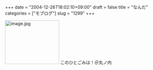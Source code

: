 +++
date = "2004-12-26T18:02:10+09:00"
draft = false
title = "なんだ"
categories = ["モブログ"]
slug = "1299"
+++

<img src="http://ieiriblog.jugem.cc/?image=4097" class="pict" width="176" height="144" alt="image.jpg" />
このひとごみは！＠丸ノ内
